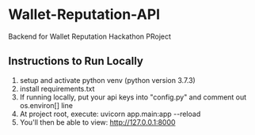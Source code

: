 # Wallet-Reputation-API
Backend for Wallet Reputation Hackathon PRoject


## Instructions to Run Locally
1. setup and activate python venv (python version 3.7.3)
2. install requirements.txt
3. If running locally, put your api keys into "config.py" and comment out os.environ[] line
4. At project root, execute: uvicorn app.main:app --reload
5. You'll then be able to view: http://127.0.0.1:8000
